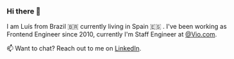 ### Hi there 👋

<!--
**luisfmsouza/luisfmsouza** is a ✨ _special_ ✨ repository because its `README.md` (this file) appears on your GitHub profile.

Here are some ideas to get you started:

- 🔭 I’m currently working on ...
- 🌱 I’m currently learning ...
- 👯 I’m looking to collaborate on ...
- 🤔 I’m looking for help with ...
- 💬 Ask me about ...
- 📫 How to reach me: ...
- 😄 Pronouns: ...
- ⚡ Fun fact: ...
-->

I am Luís from Brazil 🇧🇷 currently living in Spain 🇪🇸 . I've been working as Frontend Engineer since 2010, currently I'm Staff Engineer at [@Vio.com](https://github.com/viodotcom).

📫 Want to chat? Reach out to me on [LinkedIn](https://www.linkedin.com/in/luisfmsouza/).
